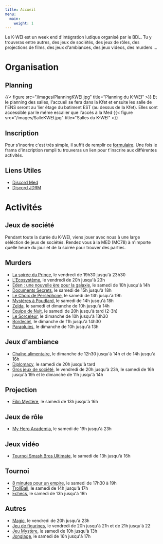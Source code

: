 ```yaml
---
title: Accueil
menu:
  main:
    weight: 1
---
```

Le K-WEI est un week end d'intégration ludique organisé par le BDL.
Tu y trouveras entre autres, des jeux de sociétés, des jeux de rôles, des projections
de films, des jeux d'ambiances, des jeux videos, des murders …

# Organisation 

## Planning
{{< figure src="/images/PlanningKWEI.jpg" title="Planning du K-WEI" >}}
Et le planning des salles, l'accueil se fera dans la Kfet et ensuite les salle de l'ENS seront au 1ier étage du batiment EST (au dessus de la Kfet). Elles sont accessible par le même escalier que l'accès à la Med
{{< figure src="/images/SalleKWEI.jpg" title="Salles du K-WEI" >}}

## Inscription

Pour s'inscrire c'est très simple, il suffit de remplir ce [formulaire](https://framaforms.org/inscription-k-wei-2021-1630864415).
Une fois le frama d'inscription rempli tu trouveras un lien pour t'inscrire aux différentes activités.

## Liens Utiles 

  - [Discord Med](https://discord.gg/z7DuhED8wP)
  - [Discord JDRM](https://discord.gg/W3Nju9YH3X)


# Activités

## Jeux de société

Pendant toute la durée du K-WEI, viens jouer avec nous à une large séléction
de jeux de sociétés. Rendez vous à la MED (MC78) à n'importe quelle heure du jour
et de la soirée pour trouver des parties.

## Murders
  - [La soirée du Prince](murders/prince), le vendredi de 19h30 jusqu'à 23h30
  - [L'Ecosystème](murders/ecosysteme), le vendredi de 20h jusqu'à 23h
  - [Eden : une nouvelle ère pour la galaxie](murders/eden), le samedi de 10h jusqu'à 14h
  - [Documents Secrets](murders/documents-secrets), le samedi de 15h jusqu'à 18h
  - [Le Choix de Perséphone](murders/choix-de-persephone), le samedi de 13h jusqu'à 19h
  - [Mystères à Poudlard](murders/poudlard), le samedi de 14h jusqu'à 18h
  - [Zelda](murders/zelda), le samedi et dimanche de 10h jusqu'à 14h
  - [Equipe de Nuit](murders/equipe-de-nuit), le samedi de 20h jusqu'à tard (2-3h)
  - [Le Sorceleur](murders/sorceleur), le dimanche de 10h jusqu'à 13h30
  - [Bordeciel](murders/bordeciel), le dimanche de 11h jusqu'à 14h30
  - [Parapluies](murders/parapluies), le dimanche de 10h jusqu'à 13h

## Jeux d'ambiance
  - [Chaîne alimentaire](ambiance/chaine-alimentaire), le dimanche de 12h30 jusqu'à 14h et de 14h jusqu'à 16h
  - [Diplomacy](ambiance/diplomacy), le samedi de 20h jusqu'à tard
  - [Gros jeux de société](ambiance/gros-jeux), le vendredi de 20h jusqu'à 23h, le samedi de 16h jusqu'à 19h et le dimanche de 11h jusqu'à 14h 

## Projection
  - [Film Mystère](projections/mystere), le samedi de 13h jusqu'à 16h

## Jeux de rôle
  - [My Hero Academia](jdr/my-hero-academia), le samedi de 19h jusqu'à 23h

## Jeux vidéo
  - [Tournoi Smash Bros Ultimate](jeux-video/smash), le samedi de 13h jusqu'à 16h

## Tournoi
  - [8 minutes pour un empire](tournoi/8-minutes-pour-un-empire), le samedi de 17h30 à 19h
  - [TrollBall](tournoi/trollball), le samedi de 14h jusqu'à 17h
  - [Echecs](tournoi/echecs), le samedi de 13h jusqu'à 18h

## Autres
  - [Magic](autres/magic), le vendredi de 20h jusqu'à 23h
  - [Jeu de figurines](autres/figurines), le vendredi de 20h jusqu'à 21h et de 21h jusqu'à 22
  - [Jeu Mystère](autres/jeu-mystere), le samedi de 10h jusqu'à 13h
  - [Jonglage](autres/jonglage), le samedi de 16h jusqu'à 17h

